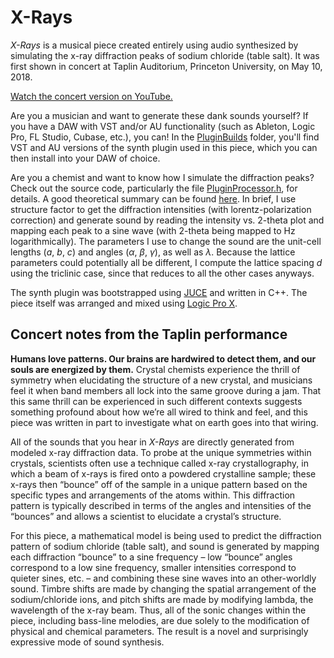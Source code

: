 # X-Rays

*X-Rays* is a musical piece created entirely using audio synthesized by simulating the x-ray diffraction peaks of sodium chloride (table salt). It was first shown in concert at Taplin Auditorium, Princeton University, on May 10, 2018.

[Watch the concert version on YouTube.](https://www.youtube.com/watch?v=nwrdy7rc-6Q)

Are you a musician and want to generate these dank sounds yourself? If you have a DAW with VST and/or AU functionality (such as Ableton, Logic Pro, FL Studio, Cubase, etc.), you can! In the [PluginBuilds](https://github.com/dsshen/x-rays/tree/master/PluginBuilds) folder, you'll find VST and AU versions of the synth plugin used in this piece, which you can then install into your DAW of choice.

Are you a chemist and want to know how I simulate the diffraction peaks? Check out the source code, particularly the file [PluginProcessor.h](https://github.com/dsshen/x-rays/blob/master/XRDPlugin/Source/PluginProcessor.h), for details. A good theoretical summary can be found [here](http://pd.chem.ucl.ac.uk/pdnn/diff2/dindex2.htm). In brief, I use structure factor to get the diffraction intensities (with lorentz-polarization correction) and generate sound by reading the intensity vs. 2-theta plot and mapping each peak to a sine wave (with 2-theta being mapped to Hz logarithmically). The parameters I use to change the sound are the unit-cell lengths (*a*, *b*, *c*) and angles (*α*, *β*, *γ*), as well as *λ*. Because the lattice parameters could potentially all be different, I compute the lattice spacing *d* using the triclinic case, since that reduces to all the other cases anyways.

The synth plugin was bootstrapped using [JUCE](https://github.com/juce-framework/JUCE) and written in C++. The piece itself was arranged and mixed using [Logic Pro X](https://www.apple.com/logic-pro/).

## Concert notes from the Taplin performance

**Humans love patterns. Our brains are hardwired to detect them, and our souls are energized by them.** Crystal chemists experience the thrill of symmetry when elucidating the structure of a new crystal, and musicians feel it when band members all lock into the same groove during a jam. That this same thrill can be experienced in such different contexts suggests something profound about how we’re all wired to think and feel, and this piece was written in part to investigate what on earth goes into that wiring.

All of the sounds that you hear in *X-Rays* are directly generated from modeled x-ray diffraction data. To probe at the unique symmetries within crystals, scientists often use a technique called x-ray crystallography, in which a beam of x-rays is fired onto a powdered crystalline sample; these x-rays then “bounce” off of the sample in a unique pattern based on the specific types and arrangements of the atoms within. This diffraction pattern is typically described in terms of the angles and intensities of the “bounces” and allows a scientist to elucidate a crystal’s structure. 

For this piece, a mathematical model is being used to predict the diffraction pattern of sodium chloride (table salt), and sound is generated by mapping each diffraction “bounce” to a sine frequency – low “bounce” angles correspond to a low sine frequency, smaller intensities correspond to quieter sines, etc. – and combining these sine waves into an other-worldly sound. Timbre shifts are made by changing the spatial arrangement of the sodium/chloride ions, and pitch shifts are made by modifying lambda, the wavelength of the x-ray beam. Thus, all of the sonic changes within the piece, including bass-line melodies, are due solely to the modification of physical and chemical parameters. The result is a novel and surprisingly expressive mode of sound synthesis.